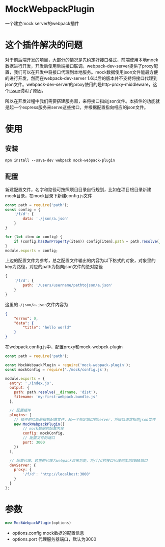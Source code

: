 # MockWebpackPlugin
一个建立mock server的webpack插件
# 这个插件解决的问题
对于前后端开发的项目，大部分的情况是先约定好接口格式，前端使用本地mock数据进行开发，开发后使用后端接口联调。webpack-dev-server提供了proxy配置，我们可以在开发中将接口代理到本地服务。mock数据使用json文件能最方便的进行开发，然而在webpack-dev-server 1.6以后的版本并不支持将接口代理到json文件。webpack-dev-server的proxy使用的是http-proxy-middleware，这个[issue](https://github.com/chimurai/http-proxy-middleware/issues/63)说明了原因。

所以在开发过程中我们需要搭建服务器，来将接口指向json文件。本插件的功能就是起一个express服务来serve这些接口，并根据配置指向相应的json文件。

# 使用
## 安装
```
npm install --save-dev webpack mock-webpack-plugin
```
## 配置
新建配置文件，名字和路径可按照项目目录自行规划，比如在项目根目录新建mock目录，在mock目录下新建config.js文件
```javascript
const path = require('path');
const config = {
    '/f/d': {
        data: './json/a.json'
    }
}

for (let item in config) {
    if (config.hasOwnProperty(item)) config[item].path = path.resolve(__dirname, config[item].data);
}
module.exports = config;
```
上边的配置文件为参考，总之配置文件输出的内容为以下格式的对象，对象里的key为路径，对应的path为指向json文件的绝对路径
```javascript
{
    '/f/d': {
        path: '/users/username/pathtojson/a.json'
    }
}
```
这里的`./json/a.json`文件内容为
```json
{
    "errno": 0,
    "data": {
        "title": "hello world"
    }
}
```

在webpack.config.js中，配置proxy和mock-webpck-plugin
```javascript
const path = require('path');

const MockWebpackPlugin = require('mock-webpack-plugin');
const mockConfig = require('./mock/config.js');

module.exports = {
  entry: './index.js',
  output: {
    path: path.resolve(__dirname, 'dist'),
    filename: 'my-first-webpack.bundle.js'
  },

  // 配置插件
  plugins: [
    // 插件的功能是根据配置文件，起一个指定端口的server，将接口请求指向json文件
    new MockWebpackPlugin({
        // mock数据的配置内容
        config: mockConfig,
        // 配置文件的端口
        port: 3000
    })
  ],

  // 配置代理，这里的代理为webpack自带功能，将/f/d的接口代理到本地3000端口
  devServer: {
    proxy: {
        '/f/d': 'http://localhost:3000'
    }
  }
};
```

# 参数
```javascript
new MockWebpackPlugin(options)
```
- options.config mock数据的配置信息
- options.port 代理服务器端口，默认为3000
